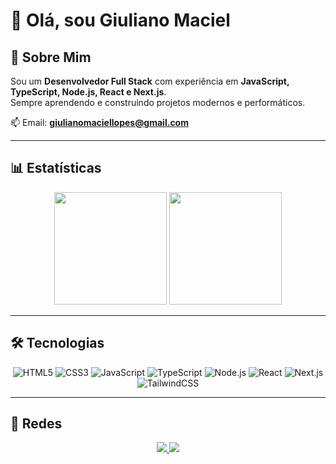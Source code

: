 # 👋 Olá, sou Giuliano Maciel

## 🚀 Sobre Mim
Sou um **Desenvolvedor Full Stack** com experiência em **JavaScript, TypeScript, Node.js, React e Next.js**.  
Sempre aprendendo e construindo projetos modernos e performáticos.  

📫 Email: **[giulianomaciellopes@gmail.com](mailto:giulianomaciellopes@gmail.com)**  

---

## 📊 Estatísticas
<p align="center">
  <img src="https://github-readme-stats.vercel.app/api?username=Giuliano-Maciel-Lopes&show_icons=true&theme=radical" height="180"/>
  <img src="https://github-readme-stats.vercel.app/api/top-langs/?username=Giuliano-Maciel-Lopes&layout=compact&theme=radical" height="180"/>
</p>

---

## 🛠️ Tecnologias
<p align="center">
  <img src="https://img.shields.io/badge/HTML5-E34F26?logo=html5&logoColor=white" alt="HTML5"/>
  <img src="https://img.shields.io/badge/CSS3-1572B6?logo=css3&logoColor=white" alt="CSS3"/>
  <img src="https://img.shields.io/badge/JavaScript-F7DF1E?logo=javascript&logoColor=black" alt="JavaScript"/>
  <img src="https://img.shields.io/badge/TypeScript-3178C6?logo=typescript&logoColor=white" alt="TypeScript"/>
  <img src="https://img.shields.io/badge/Node.js-339933?logo=node.js&logoColor=white" alt="Node.js"/>
  <img src="https://img.shields.io/badge/React-61DAFB?logo=react&logoColor=black" alt="React"/>
  <img src="https://img.shields.io/badge/Next.js-000000?logo=next.js&logoColor=white" alt="Next.js"/>
  <img src="https://img.shields.io/badge/TailwindCSS-06B6D4?logo=tailwind-css&logoColor=white" alt="TailwindCSS"/>
</p>

---

## 🔗 Redes
<p align="center">
  <a href="https://www.linkedin.com/in/giulianomaciel">
    <img src="https://img.shields.io/badge/LinkedIn-0A66C2?logo=linkedin&logoColor=white"/>
  </a>
  <a href="https://www.instagram.com/giulianomaciel?igsh=MTFpdzI2ZjRjZ2E5Nw%3D%3D&utm_source=qr">
    <img src="https://img.shields.io/badge/Instagram-E4405F?logo=instagram&logoColor=white"/>
  </a>
</p>

